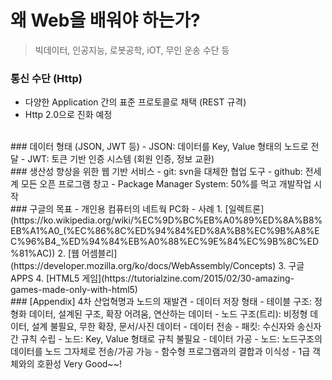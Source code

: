 # 왜 Web을 배워야 하는가?
> 빅데이터, 인공지능, 로봇공학, iOT, 무인 운송 수단 등

### 통신 수단 (Http)
  - 다양한 Application 간의 표준 프로토콜로 채택 (REST 규격)
  - Http 2.0으로 진화 예정
<br />
### 데이터 형태 (JSON, JWT 등)
  - JSON: 데이터를 Key, Value 형태의 노드로 전달
  - JWT: 토큰 기반 인증 시스템 (회원 인증, 정보 교환)
<br />
### 생산성 향상을 위한 웹 기반 서비스
  - git: svn을 대체한 협업 도구
  - github: 전세계 모든 오픈 프로그램 창고
  - Package Manager System: 50%를 먹고 개발작업 시작
<br />
### 구글의 목표
  - 개인용 컴퓨터의 네트웍 PC화
  - 사례
    1. [일렉트론](https://ko.wikipedia.org/wiki/%EC%9D%BC%EB%A0%89%ED%8A%B8%EB%A1%A0_(%EC%86%8C%ED%94%84%ED%8A%B8%EC%9B%A8%EC%96%B4_%ED%94%84%EB%A0%88%EC%9E%84%EC%9B%8C%ED%81%AC))
    2. [웹 어셈블리](https://developer.mozilla.org/ko/docs/WebAssembly/Concepts)
    3. 구글 APPS
    4. [HTML5 게임](https://tutorialzine.com/2015/02/30-amazing-games-made-only-with-html5)
<br />
### [Appendix] 4차 산업혁명과 노드의 재발견
  - 데이터 저장 형태
    - 테이블 구조: 정형화 데이터, 설계된 구조, 확장 어려움, 연산하는 데이터
    - 노드 구조(트리): 비정형 데이터, 설계 불필요, 무한 확장, 문서/사진 데이터
  - 데이터 전송
    - 패킷: 수신자와 송신자간 규칙 수립
    - 노드: Key, Value 형태로 규칙 불필요
  - 데이터 가공
    - 노드: 노드구조의 데이터를 노드 그자체로 전송/가공 가능
  - 함수형 프로그램과의 결합과 이식성
    - 1급 객체와의 호환성 Very Good~~!
